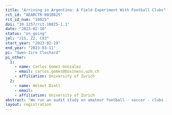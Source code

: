 ```yaml
---
title: "Arriving in Argentina: A Field Experiment With Football Clubs"
rct_id: "AEARCTR-0010825"
rct_id_num: "10825"
doi: "10.1257/rct.10825-1.1"
date: "2023-02-10"
status: "on_going"
jel: "J15, Z2, C93"
start_year: "2023-02-19"
end_year: "2023-03-11"
pi: "Gwen-Jiro Clochard"
pi_other:
  1:
    - name: Carlos Gomez-Gonzalez
    - email: carlos.gomez@business.uzh.ch
    - affiliation: University of Zurich
  2:
    - name: Helmut Dietl
    - email: 
    - affiliation: University of Zurich
abstract: "We run an audit study on amateur football - soccer - clubs in Argentina to test for discrimination against immigrants. We will send an email with similar text, except for the name and the origin of the fictitious applicant. "
layout: registration
---
```


